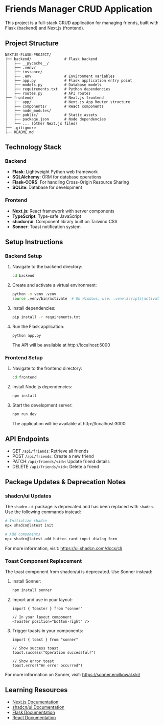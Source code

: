 # Friends Manager CRUD Application

This project is a full-stack CRUD application for managing friends, built with Flask (backend) and Next.js (frontend).

## Project Structure

```
NEXTJS-FLASK-PROJECT/
├── backend/               # Flask backend
│   ├── __pycache__/
│   ├── .venv/
│   ├── instance/
│   ├── .env               # Environment variables
│   ├── app.py             # Flask application entry point
│   ├── models.py          # Database models
│   ├── requirements.txt   # Python dependencies
│   ├── routes.py          # API routes
├── frontend/              # Next.js frontend
│   ├── app/               # Next.js App Router structure
│   ├── components/        # React components
│   ├── node_modules/
│   ├── public/            # Static assets
│   ├── package.json       # Node dependencies
│   └── ... (other Next.js files)
├── .gitignore
├── README.md
```

## Technology Stack

### Backend
- **Flask**: Lightweight Python web framework
- **SQLAlchemy**: ORM for database operations
- **Flask-CORS**: For handling Cross-Origin Resource Sharing
- **SQLite**: Database for development

### Frontend
- **Next.js**: React framework with server components
- **TypeScript**: Type-safe JavaScript
- **shadcn/ui**: Component library built on Tailwind CSS
- **Sonner**: Toast notification system

## Setup Instructions

### Backend Setup
1. Navigate to the backend directory:
   ```bash
   cd backend
   ```

2. Create and activate a virtual environment:
   ```bash
   python -m venv .venv
   source .venv/bin/activate  # On Windows, use: .venv\Scripts\activate
   ```

3. Install dependencies:
   ```bash
   pip install -r requirements.txt
   ```

4. Run the Flask application:
   ```bash
   python app.py
   ```
   The API will be available at http://localhost:5000

### Frontend Setup
1. Navigate to the frontend directory:
   ```bash
   cd frontend
   ```

2. Install Node.js dependencies:
   ```bash
   npm install
   ```

3. Start the development server:
   ```bash
   npm run dev
   ```
   The application will be available at http://localhost:3000

## API Endpoints

- GET `/api/friends`: Retrieve all friends
- POST `/api/friends`: Create a new friend
- PATCH `/api/friends/<id>`: Update friend details
- DELETE `/api/friends/<id>`: Delete a friend

## Package Updates & Deprecation Notes

### shadcn/ui Updates
The `shadcn-ui` package is deprecated and has been replaced with `shadcn`. Use the following commands instead:

```bash
# Initialize shadcn
npx shadcn@latest init

# Add components
npx shadcn@latest add button card input dialog form
```

For more information, visit: https://ui.shadcn.com/docs/cli

### Toast Component Replacement
The toast component from shadcn/ui is deprecated. Use Sonner instead:

1. Install Sonner:
   ```bash
   npm install sonner
   ```

2. Import and use in your layout:
   ```tsx
   import { Toaster } from "sonner"
   
   // In your layout component
   <Toaster position="bottom-right" />
   ```

3. Trigger toasts in your components:
   ```tsx
   import { toast } from "sonner"
   
   // Show success toast
   toast.success("Operation successful!")
   
   // Show error toast
   toast.error("An error occurred")
   ```

For more information on Sonner, visit: https://sonner.emilkowal.ski/

## Learning Resources

- [Next.js Documentation](https://nextjs.org/docs)
- [shadcn/ui Documentation](https://ui.shadcn.com)
- [Flask Documentation](https://flask.palletsprojects.com/)
- [React Documentation](https://react.dev/)